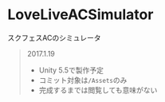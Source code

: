# LoveLiveACSimulator

スクフェスACのシミュレータ

> 2017.1.19
> - Unity 5.5で製作予定
> - コミット対象は`/Assets`のみ
> - 完成するまでは閲覧しても意味がない
